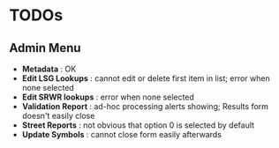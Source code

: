 # TODOs

## Admin Menu

*  **Metadata** : OK
*  **Edit LSG Lookups** : cannot edit or delete first item in list; error when none selected
*  **Edit SRWR lookups** : error when none selected
*  **Validation Report** : ad-hoc processing alerts showing; Results form doesn't easily close
*  **Street Reports** : not obvious that option 0 is selected by default
*  **Update Symbols** : cannot close form easily afterwards

